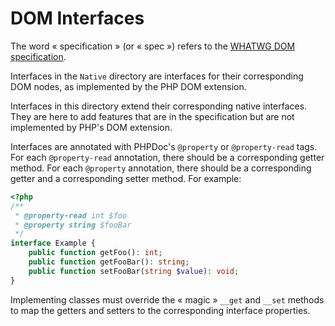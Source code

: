 # DOM Interfaces

The word « specification » (or « spec ») refers to the [WHATWG DOM specification](https://dom.spec.whatwg.org).

Interfaces in the `Native` directory are interfaces for their corresponding DOM nodes, as implemented by the PHP DOM extension.

Interfaces in this directory extend their corresponding native interfaces.
They are here to add features that are in the specification but are not implemented by PHP's DOM extension.

Interfaces are annotated with PHPDoc's `@property` or `@property-read` tags.
For each `@property-read` annotation, there should be a corresponding getter method.
For each `@property` annotation, there should be a corresponding getter and a corresponding setter method.
For example:
```php
<?php
/**
 * @property-read int $foo
 * @property string $fooBar
 */
interface Example {
    public function getFoo(): int;
    public function getFooBar(): string;
    public function setFooBar(string $value): void;
}
```
Implementing classes must override the « magic » `__get` and `__set` methods to map the getters and setters
to the corresponding interface properties.
